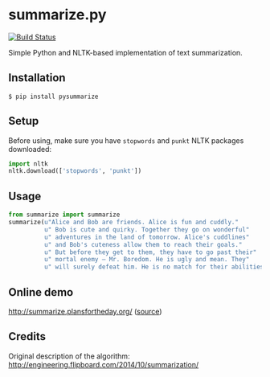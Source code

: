 summarize.py
============

[![Build Status](https://travis-ci.org/despawnerer/summarize.svg?branch=master)](https://travis-ci.org/despawnerer/summarize)

Simple Python and NLTK-based implementation of text summarization.


Installation
------------

	$ pip install pysummarize


Setup
-----

Before using, make sure you have `stopwords` and `punkt` NLTK packages downloaded:

```python
import nltk
nltk.download(['stopwords', 'punkt'])
```


Usage
-----

```python
from summarize import summarize
summarize(u"Alice and Bob are friends. Alice is fun and cuddly."
          u" Bob is cute and quirky. Together they go on wonderful"
          u" adventures in the land of tomorrow. Alice's cuddlines"
          u" and Bob's cuteness allow them to reach their goals."
          u" But before they get to them, they have to go past their"
          u" mortal enemy — Mr. Boredom. He is ugly and mean. They"
          u" will surely defeat him. He is no match for their abilities.")
```


Online demo
-----------

http://summarize.plansfortheday.org/ ([source](https://github.com/despawnerer/summarize-demo))


Credits
-------
Original description of the algorithm: http://engineering.flipboard.com/2014/10/summarization/
